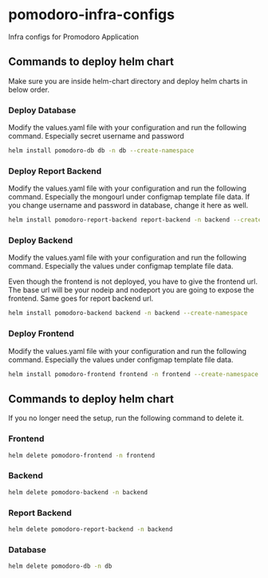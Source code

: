 # pomodoro-infra-configs
Infra configs for Promodoro Application

## Commands to deploy helm chart

Make sure you are inside helm-chart directory and deploy helm charts in below order.

### Deploy Database

Modify the values.yaml file with your configuration and run the following command. Especially secret username and password

```bash
helm install pomodoro-db db -n db --create-namespace
```

### Deploy Report Backend

Modify the values.yaml file with your configuration and run the following command. Especially the mongourl under configmap template file data. If you change username and password in database, change it here as well.

```bash
helm install pomodoro-report-backend report-backend -n backend --create-namespace
```

### Deploy Backend

Modify the values.yaml file with your configuration and run the following command. Especially the values under configmap template file data.

Even though the frontend is not deployed, you have to give the frontend url. The base url will be your nodeip and nodeport you are going to expose the frontend. Same goes for report backend url.

```bash
helm install pomodoro-backend backend -n backend --create-namespace
```

### Deploy Frontend

Modify the values.yaml file with your configuration and run the following command. Especially the values under configmap template file data.

```bash
helm install pomodoro-frontend frontend -n frontend --create-namespace
```

## Commands to deploy helm chart

If you no longer need the setup, run the following command to delete it.

### Frontend

```bash
helm delete pomodoro-frontend -n frontend
```

### Backend
```bash
helm delete pomodoro-backend -n backend
```

### Report Backend
```bash
helm delete pomodoro-report-backend -n backend
```

### Database
```bash
helm delete pomodoro-db -n db
```